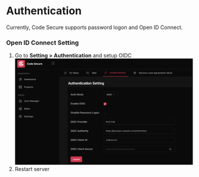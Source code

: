 # Authentication
Currently, Code Secure supports password logon and Open ID Connect.
### Open ID Connect Setting
1. Go to **Setting > Authentication** and setup OIDC
![](images/oidc_setting.png)
2. Restart server
